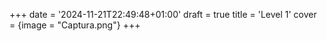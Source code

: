 +++
date = '2024-11-21T22:49:48+01:00'
draft = true
title = 'Level 1'
cover = {image = "Captura.png"}
+++
